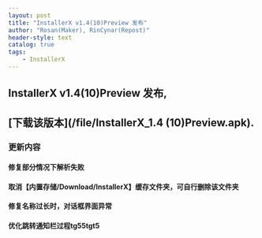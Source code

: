 ```yaml
---
layout: post
title: "InstallerX v1.4(10)Preview 发布"
author: "Rosan(Maker), RinCynar(Repost)"
header-style: text
catalog: true
tags:
    - InstallerX
---
```


## InstallerX v1.4(10)Preview 发布,
## [下载该版本](/file/InstallerX_1.4 (10)Preview.apk).

### 更新内容

#### 修复部分情况下解析失败

#### 取消【内置存储/Download/InstallerX】缓存文件夹，可自行删除该文件夹

#### 修复名称过长时，对话框界面异常

#### 优化跳转通知栏过程tg55tgt5